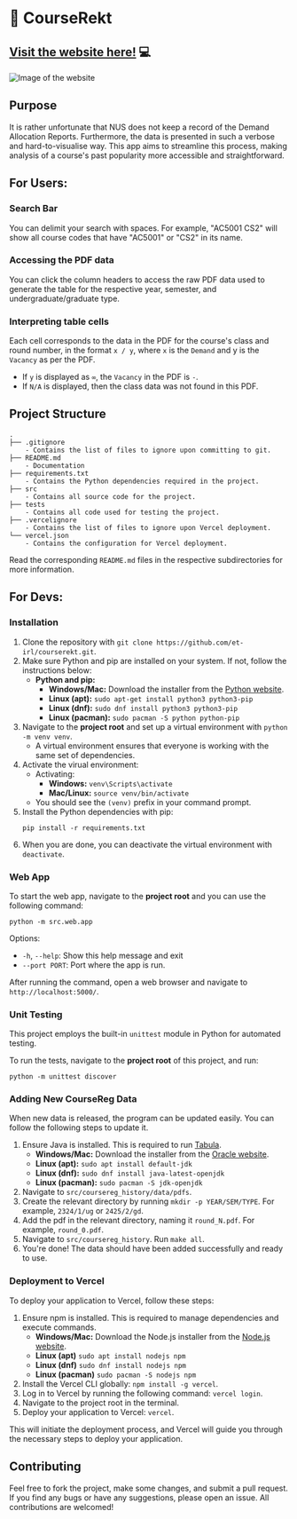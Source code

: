 # :rocket: CourseRekt
## [Visit the website here!](https://courserekt.vercel.app/) :computer:

![Image of the website](https://i.imgur.com/uDUFnKh.png)

## Purpose

It is rather unfortunate that NUS does not keep a record of the Demand Allocation Reports. Furthermore, the data is presented in such a verbose and hard-to-visualise way. This app aims to streamline this process, making analysis of a course's past popularity more accessible and straightforward.

## For Users:

### Search Bar

You can delimit your search with spaces. For example, "AC5001 CS2" will show all course codes that have "AC5001" or "CS2" in its name.

### Accessing the PDF data

You can click the column headers to access the raw PDF data used to generate the table for the respective year, semester, and undergraduate/graduate type.

### Interpreting table cells

Each cell corresponds to the data in the PDF for the course's class and round number, in the format `x / y`, where `x` is the `Demand` and y is the `Vacancy` as per the PDF.

- If `y` is displayed as `∞`, the `Vacancy` in the PDF is `-`.
- If `N/A` is displayed, then the class data was not found in this PDF.

## Project Structure

```
.
├── .gitignore
    - Contains the list of files to ignore upon committing to git.
├── README.md
    - Documentation
├── requirements.txt
    - Contains the Python dependencies required in the project.
├── src
    - Contains all source code for the project.
├── tests
    - Contains all code used for testing the project.
├── .vercelignore
    - Contains the list of files to ignore upon Vercel deployment.
└── vercel.json
    - Contains the configuration for Vercel deployment.
```

Read the corresponding `README.md` files in the respective subdirectories for more information.

## For Devs:

### Installation


1. Clone the repository with `git clone https://github.com/et-irl/courserekt.git`.
2. Make sure Python and pip are installed on your system. If not, follow the instructions below:
    - **Python and pip:**
        - **Windows/Mac:** Download the installer from the [Python website](https://www.python.org/downloads/).
        - **Linux (apt):** `sudo apt-get install python3 python3-pip`
        - **Linux (dnf):** `sudo dnf install python3 python3-pip`
        - **Linux (pacman):** `sudo pacman -S python python-pip`
3. Navigate to the **project root** and set up a virtual environment with `python -m venv venv`.
    - A virtual environment ensures that everyone is working with the same set of dependencies.
4. Activate the virual environment:
    - Activating:
        - **Windows:** `venv\Scripts\activate`
        - **Mac/Linux:** `source venv/bin/activate`
    - You should see the `(venv)` prefix in your command prompt.
5. Install the Python dependencies with pip:
    ```shell
    pip install -r requirements.txt
    ```
6. When you are done, you can deactivate the virtual environment with `deactivate`.

### Web App

To start the web app, navigate to the **project root** and you can use the following command:

```shell
python -m src.web.app 
```

Options:
- `-h`, `--help`: Show this help message and exit
- `--port PORT`: Port where the app is run.

After running the command, open a web browser and navigate to `http://localhost:5000/`. 

### Unit Testing

This project employs the built-in `unittest` module in Python for automated testing.

To run the tests, navigate to the **project root** of this project, and run:

```shell
python -m unittest discover
```

### Adding New CourseReg Data
When new data is released, the program can be updated easily. You can follow the following steps to update it.

1. Ensure Java is installed. This is required to run [Tabula](https://github.com/tabulapdf/tabula-java).
    - **Windows/Mac:** Download the installer from the [Oracle website](https://www.oracle.com/java/technologies/javase-jdk11-downloads.html).
    - **Linux (apt):** `sudo apt install default-jdk`
    - **Linux (dnf):** `sudo dnf install java-latest-openjdk`
    - **Linux (pacman):** `sudo pacman -S jdk-openjdk`
2. Navigate to `src/coursereg_history/data/pdfs`. 
3. Create the relevant directory by running `mkdir -p YEAR/SEM/TYPE`. For example, `2324/1/ug` or `2425/2/gd`.
4. Add the pdf in the relevant directory, naming it `round_N.pdf`. For example, `round_0.pdf`.
5. Navigate to `src/coursereg_history`. Run `make all`.
6. You're done! The data should have been added successfully and ready to use.

### Deployment to Vercel

To deploy your application to Vercel, follow these steps:

1. Ensure npm is installed. This is required to manage dependencies and execute commands.
    - **Windows/Mac:** Download the Node.js installer from the [Node.js website](https://nodejs.org/en/download/).
    - **Linux (apt)** `sudo apt install nodejs npm`
    - **Linux (dnf)** `sudo dnf install nodejs npm`
    - **Linux (pacman)** `sudo pacman -S nodejs npm`
2. Install the Vercel CLI globally: `npm install -g vercel`.
3. Log in to Vercel by running the following command: `vercel login`.
4. Navigate to the project root in the terminal.
5. Deploy your application to Vercel: `vercel`.

This will initiate the deployment process, and Vercel will guide you through the necessary steps to deploy your application.

## Contributing

Feel free to fork the project, make some changes, and submit a pull request. If you find any bugs or have any suggestions, please open an issue. All contributions are welcomed!
